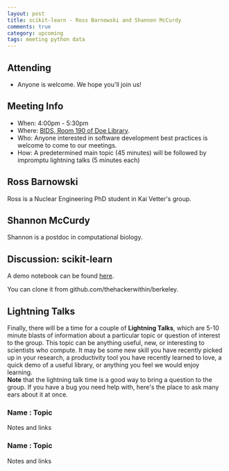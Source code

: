 ```yaml
---
layout: post
title: scikit-learn - Ross Barnowski and Shannon McCurdy
comments: true
category: upcoming
tags: meeting python data
---
```


## Attending

- Anyone is welcome. We hope you'll join us!

## Meeting Info

- When: 4:00pm - 5:30pm
- Where: [BIDS, Room 190 of Doe Library](https://bids.berkeley.edu).
- Who: Anyone interested in software development best practices is welcome to come to our meetings.
- How: A predetermined main topic (45 minutes) will be followed by impromptu lightning talks (5 minutes each)

## Ross Barnowski

Ross is a Nuclear Engineering PhD student in Kai Vetter's group.

## Shannon McCurdy

Shannon is a postdoc in computational biology.  

## Discussion: scikit-learn

A demo notebook can be found [here](https://github.ocm/thehackerwithin/berkeley/tree/master/sklearn/sklearn_intro.ipynb).

You can clone it from github.com/thehackerwithin/berkeley.

## Lightning Talks

Finally, there will be a time for a couple of **Lightning Talks**, which are 
5-10 minute blasts of information about a particular topic or question of 
interest to the group.  This topic can be anything useful, new, or interesting 
to scientists who compute. It may be some new skill you have recently picked up 
in your research, a productivity tool you have recently learned to love, a 
quick demo of a useful library, or anything you feel we would enjoy learning.  
**Note** that the lightning talk time is a good way to bring a question to the 
group. If you have a bug you need help with, here's the place to ask many ears 
about it at once.  


### Name : Topic 

Notes and links

### Name : Topic

Notes and links
